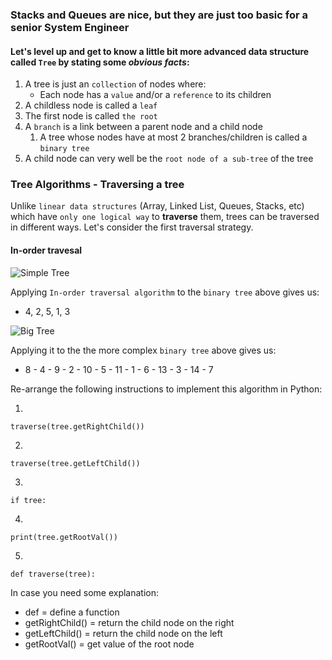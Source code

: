 ### Stacks and Queues are nice, but they are just too basic for a senior System Engineer

#### Let's level up and get to know a little bit more advanced data structure called `Tree` by stating some **_obvious facts_**:
1. A tree is just an `collection` of nodes where:
    - Each node has a `value` and/or a `reference` to its children
2. A childless node is called a `leaf`
3. The first node is called `the root`
4. A `branch` is a link between a parent node and a child node
    1. A tree whose nodes have at most 2 branches/children is called a `binary tree` 
5. A child node can very well be the `root node of a sub-tree` of the tree

### Tree Algorithms - Traversing a tree
Unlike `linear data structures` (Array, Linked List, Queues, Stacks, etc) which have `only one logical way` to **traverse** them, trees can be traversed in different ways. Let's consider the first traversal strategy.

#### In-order travesal

![Simple Tree](https://media.geeksforgeeks.org/wp-content/cdn-uploads/2009/06/tree12.gif)

Applying `In-order traversal algorithm` to the `binary tree` above gives us:
- 4, 2, 5, 1, 3
 
![Big Tree](https://contribute.geeksforgeeks.org/wp-content/uploads/binary-tree-to-DLL.png)

Applying it to the the more complex `binary tree` above gives us:
- 8 - 4 - 9 - 2 - 10 - 5 - 11 - 1 - 6 - 13 - 3 - 14 - 7

Re-arrange the following instructions to implement this algorithm in Python:

1. 
```
traverse(tree.getRightChild())
```
2. 
```
traverse(tree.getLeftChild())
```
3. 
```
if tree:
```

4. 
```
print(tree.getRootVal())
```

5. 
```
def traverse(tree):
```

In case you need some explanation:
- def = define a function
- getRightChild() = return the child node on the right
- getLeftChild() = return the child node on the left
- getRootVal() = get value of the root node